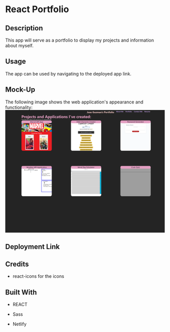 # React Portfolio



## Description

This app will serve as a portfolio to display my projects and information about myself.


## Usage

The app can be used by navigating to the deployed app link.

## Mock-Up

The following image shows the web application's appearance and functionality: 
![This shows what home page will look like](./src/assets/images/app-preview.png)

## Deployment Link



## Credits

- react-icons for the icons

## Built With

- REACT

- Sass

- Netlify